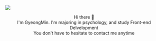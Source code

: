 
  <img src="https://item.kakaocdn.net/do/9b7b3f4b6511d6f1d5425ee7893b1f329f5287469802eca457586a25a096fd31"><br/>


<p align="center">
Hi there 👋</br>
I'm GyeongMin. I'm majoring in psychology, and study Front-end Delvelopment</br>
You don't have to hesitate to contact me anytime
</p>
